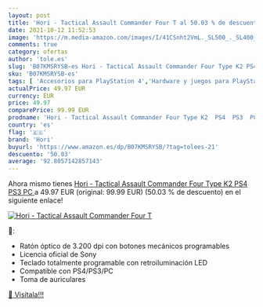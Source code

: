 ```yaml
---
layout: post
title: 'Hori - Tactical Assault Commander Four T al 50.03 % de descuento'
date: 2021-10-12 11:52:53
image: 'https://m.media-amazon.com/images/I/41CSnht2VmL._SL500_._SL400_.jpg'
comments: true
category: ofertas
author: 'tole.es'
slug: 'B07KMSRYSB-es Hori - Tactical Assault Commander Four Type K2 PS4 PS3 PC'
sku: 'B07KMSRYSB-es'
tags: [ 'Accesorios para PlayStation 4','Hardware y juegos para PlayStation 4','Mandos para PlayStation 4','Mandos y controles para PlayStation 4','Packs de accesorios para PlayStation 4','Sistemas heredados','Sistemas heredados de PlayStation','Videojuegos','hori','ps4', ]
actualPrice: 49.97 EUR
currency: EUR
price: 49.97
comparePrice: 99.99 EUR
prodname: 'Hori - Tactical Assault Commander Four Type K2  PS4  PS3  PC '
country: 'es'
flag: '🇪🇸'
brand: 'Hori'
buyurl: 'https://www.amazon.es/dp/B07KMSRYSB/?tag=tolees-21'
descuento: '50.03'
average: '92.8057142857143'
---
```


Ahora mismo tienes [Hori - Tactical Assault Commander Four Type K2  PS4  PS3  PC ](https://www.amazon.es/dp/B07KMSRYSB/?tag=tolees-21) a 49.97 EUR (original: 99.99 EUR) (50.03 %  de descuento) en el siguiente enlace!

[![Hori - Tactical Assault Commander Four T](https://m.media-amazon.com/images/I/41CSnht2VmL._SL500_._SL400_.jpg)](https://www.amazon.es/dp/B07KMSRYSB/?tag=tolees-21)

🔎:

- Ratón óptico de 3.200 dpi con botones mecánicos programables
- Licencia oficial de Sony
- Teclado totalmente programable con retroiluminación LED
- Compatible con PS4/PS3/PC
- Toma de auriculares

[🛒 Visítala!!!](https://www.amazon.es/dp/B07KMSRYSB/?tag=tolees-21)
